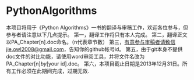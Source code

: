 PythonAlgorithms
================

本项目将用于《Python Algorithms》一书的翻译与审稿工作，欢迎各位参与，但参与者请注意以下几点提示。
第一，翻译工作将只有本人完成。
第二，翻译正文以PA_Chapter[n].doc命名。（n代表章节数）
第三，有意参与审稿者请致信jie.owl2008@gmail.com，告知你的github帐号id。
第五，由于git本身不提供doc文件的对比功能，请使用word审阅工具，并将文件名改为PA_Chapter[n]_by_[your id].doc。
第六，本项目截止日期是2013年12月31日。所有工作必须在此期间完成，过期无效.